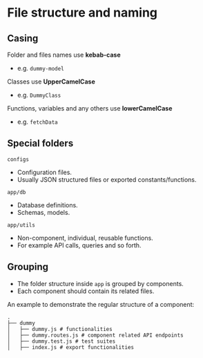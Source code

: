 # File structure and naming

## Casing
Folder and files names use **kebab-case**
- e.g. `dummy-model`

Classes use **UpperCamelCase**
- e.g. `DummyClass`

Functions, variables and any others use **lowerCamelCase**
- e.g. `fetchData`

## Special folders
`configs`
- Configuration files.
- Usually JSON structured files or exported constants/functions.

`app/db`
- Database definitions.
- Schemas, models.

`app/utils`
- Non-component, individual, reusable functions.
- For example API calls, queries and so forth.

## Grouping
- The folder structure inside `app` is grouped by components.
- Each component should contain its related files.

An example to demonstrate the regular structure of a component:

```
.
├── dummy
│   ├── dummy.js # functionalities
│   ├── dummy.routes.js # component related API endpoints
│   ├── dummy.test.js # test suites
│   ├── index.js # export functionalities
```
